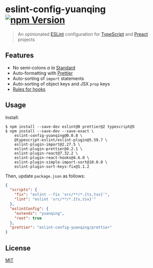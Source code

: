 # eslint-config-yuanqing [![npm Version](https://img.shields.io/npm/v/eslint-config-yuanqing?cacheSeconds=1800)](https://www.npmjs.com/package/eslint-config-yuanqing)

> An opinionated [ESLint](https://eslint.org/) configuration for [TypeScript](https://typescriptlang.org/) and [Preact](https://preactjs.com/) projects

## Features

- No semi-colons *a la* [Standard](https://standardjs.com/)
- Auto-formatting with [Prettier](https://prettier.io/)
- Auto-sorting of `import` statements
- Auto-sorting of object keys and JSX `prop` keys
- [Rules for hooks](https://www.npmjs.com/package/eslint-plugin-react-hooks)

## Usage

Install:

<!-- ``` markdown-interpolate: node scripts/print-npm-installation-command.js -->
```
$ npm install --save-dev eslint@8 prettier@2 typescript@5
$ npm install --save-dev --save-exact \
    eslint-config-yuanqing@0.0.8 \
    @typescript-eslint/eslint-plugin@5.59.7 \
    eslint-plugin-import@2.27.5 \
    eslint-plugin-prettier@4.2.1 \
    eslint-plugin-react@7.32.2 \
    eslint-plugin-react-hooks@4.6.0 \
    eslint-plugin-simple-import-sort@10.0.0 \
    eslint-plugin-sort-keys-fix@1.1.2
```
<!-- ``` end -->

Then, update `package.json` as follows:

```json
{
  "scripts": {
    "fix": "eslint --fix 'src/**/*.{ts,tsx}'",
    "lint": "eslint 'src/**/*.{ts,tsx}'"
  },
  "eslintConfig": {
    "extends": "yuanqing",
    "root": true
  },
  "prettier": "eslint-config-yuanqing/prettier"
}
```

## License

[MIT](LICENSE.md)
